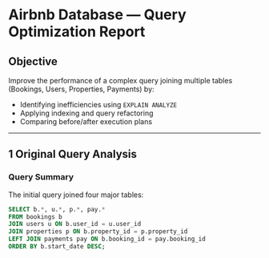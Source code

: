 # Airbnb Database — Query Optimization Report

## Objective
Improve the performance of a complex query joining multiple tables (Bookings, Users, Properties, Payments) by:
- Identifying inefficiencies using `EXPLAIN ANALYZE`
- Applying indexing and query refactoring
- Comparing before/after execution plans

---

## 1 Original Query Analysis

### Query Summary
The initial query joined four major tables:
```sql
SELECT b.*, u.*, p.*, pay.*
FROM bookings b
JOIN users u ON b.user_id = u.user_id
JOIN properties p ON b.property_id = p.property_id
LEFT JOIN payments pay ON b.booking_id = pay.booking_id
ORDER BY b.start_date DESC;
